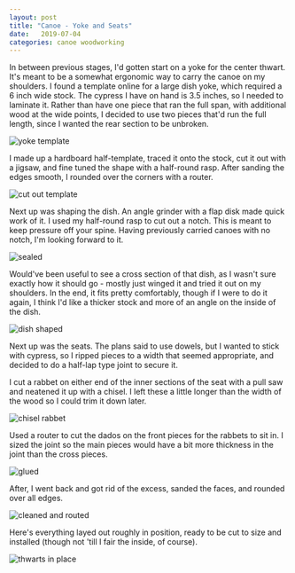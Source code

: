```yaml
---
layout: post
title: "Canoe - Yoke and Seats"
date:   2019-07-04
categories: canoe woodworking
---
```


In between previous stages, I'd gotten start on a yoke for the center thwart.
It's meant to be a somewhat ergonomic way to carry the canoe on my shoulders. I
found a template online for a large dish yoke, which required a 6 inch wide
stock. The cypress I have on hand is 3.5 inches, so I needed to laminate it.
Rather than have one piece that ran the full span, with additional wood at the
wide points, I decided to use two pieces that'd run the full length, since I
wanted the rear section to be unbroken.

![yoke template](https://i.imgur.com/YZporAT.jpg)

I made up a hardboard half-template, traced it onto the stock, cut it out with a
jigsaw, and fine tuned the shape with a half-round rasp. After sanding
the edges smooth, I rounded over the corners with a router.

![cut out template](https://i.imgur.com/DZGzmzW.jpg)

Next up was shaping the dish. An angle grinder with a flap disk made quick work
of it. I used my half-round rasp to cut out a notch. This is meant to keep
pressure off your spine. Having previously carried canoes with no notch, I'm
looking forward to it.

![sealed](https://i.imgur.com/WeI37Oo.jpg)

Would've been useful to see a cross section of that dish,
as I wasn't sure exactly how it should go - mostly just winged it and tried it
out on my shoulders. In the end, it fits pretty comfortably, though if I were to
do it again, I think I'd like a thicker stock and more of an angle on the inside
of the dish.

![dish shaped](https://i.imgur.com/V6W2Ta9.jpg)

Next up was the seats. The plans said to use dowels, but I wanted to stick with
cypress, so I ripped pieces to a width that seemed appropriate, and decided to
do a half-lap type joint to secure it.

I cut a rabbet on either end of the inner sections of the seat with a pull saw
and neatened it up with a chisel. I left these a little longer than the width of
the wood so I could trim it down later.

![chisel rabbet](https://i.imgur.com/cgoJauk.jpg)

Used a router to cut the dados on the front pieces for the rabbets to sit in. I
sized the joint so the main pieces would have a bit more thickness in the joint
than the cross pieces.

![glued](https://i.imgur.com/DSmTn68.jpg)

After, I went back and got rid of the excess, sanded the faces, and rounded over
all edges.

![cleaned and routed](https://i.imgur.com/Yzagz2W.jpg)

Here's everything layed out roughly in position, ready to be cut to size and
installed (though not 'till I fair the inside, of course).

![thwarts in place](https://i.imgur.com/76LnZ8t.jpg)
